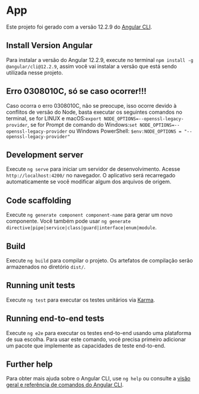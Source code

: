 # App

Este projeto foi gerado com a versão 12.2.9 do [Angular CLI](https://github.com/angular/angular-cli).

## Install Version Angular

Para instalar a versão do Angular 12.2.9, execute no terminal `npm install -g @angular/cli@12.2.9`, assim você vai instalar a versão que está sendo utilizada nesse projeto.

## Erro 0308010C, só se caso ocorrer!!!

Caso ocorra o erro 0308010C, não se preocupe, isso ocorre devido à conflitos de versão do Node, basta executar os seguintes comandos no terminal, se for LINUX e macOS:` export NODE_OPTIONS=--openssl-legacy-provider `, se for Prompt de comando do Windows:` set NODE_OPTIONS=--openssl-legacy-provider ` ou Windows PowerShell: ` $env:NODE_OPTIONS = "--openssl-legacy-provider" `


## Development server

Execute `ng serve` para iniciar um servidor de desenvolvimento. Acesse `http://localhost:4200/` no navegador. O aplicativo será recarregado automaticamente se você modificar algum dos arquivos de origem.

## Code scaffolding

Execute `ng generate component component-name` para gerar um novo componente. Você também pode usar `ng generate directive|pipe|service|class|guard|interface|enum|module`.

## Build

Execute `ng build` para compilar o projeto. Os artefatos de compilação serão armazenados no diretório  `dist/`.

## Running unit tests

Execute `ng test` para executar os testes unitários via [Karma](https://karma-runner.github.io).

## Running end-to-end tests

Execute `ng e2e` para executar os testes end-to-end usando uma plataforma de sua escolha. Para usar este comando, você precisa primeiro adicionar um pacote que implemente as capacidades de teste end-to-end.

## Further help

Para obter mais ajuda sobre o Angular CLI, use `ng help` ou consulte a [visão geral e referência de comandos do Angular CLI](https://angular.io/cli).
